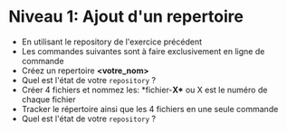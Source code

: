 # Niveau 1: Ajout d'un repertoire

* En utilisant le repository de l'exercice précédent
* Les commandes suivantes sont à faire exclusivement en ligne de commande
* Créez un repertoire **\<votre_nom\>**
* Quel est l'état de votre `repository` ?
* Créer 4 fichiers et nommez les: \*fichier-**X\*** ou X est le numéro de chaque fichier
* Tracker le répertoire ainsi que les 4 fichiers en une seule commande
* Quel est l'état de votre `repository` ?
